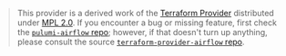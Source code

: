 > This provider is a derived work of the [Terraform Provider](https://github.com/drfaust92/terraform-provider-airflow)
> distributed under [MPL 2.0](https://www.mozilla.org/en-US/MPL/2.0/). If you encounter a bug or missing feature,
> first check the [`pulumi-airflow` repo](https://github.com/Hellthrashsers/pulumi-airflow/issues); however, if that doesn't turn up anything,
> please consult the source [`terraform-provider-airflow` repo](https://github.com/drfaust92/terraform-provider-airflow/issues).